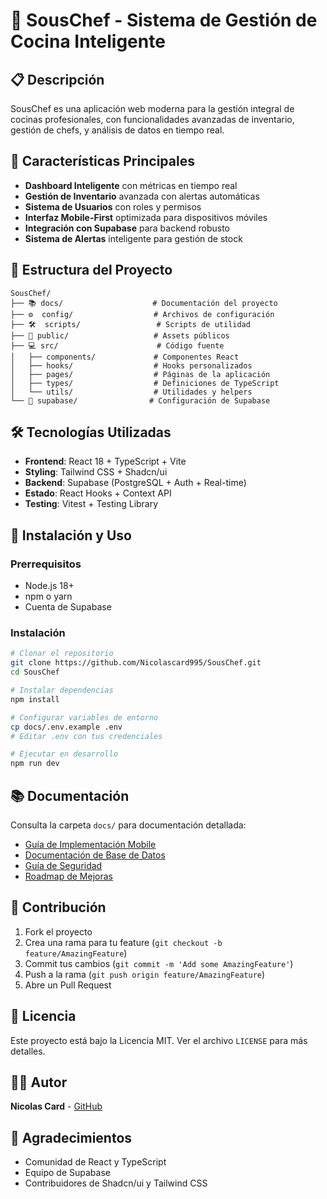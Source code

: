 # 🍳 SousChef - Sistema de Gestión de Cocina Inteligente

## 📋 Descripción
SousChef es una aplicación web moderna para la gestión integral de cocinas profesionales, con funcionalidades avanzadas de inventario, gestión de chefs, y análisis de datos en tiempo real.

## 🚀 Características Principales
- **Dashboard Inteligente** con métricas en tiempo real
- **Gestión de Inventario** avanzada con alertas automáticas
- **Sistema de Usuarios** con roles y permisos
- **Interfaz Mobile-First** optimizada para dispositivos móviles
- **Integración con Supabase** para backend robusto
- **Sistema de Alertas** inteligente para gestión de stock

## 📁 Estructura del Proyecto

```
SousChef/
├── 📚 docs/                    # Documentación del proyecto
├── ⚙️  config/                  # Archivos de configuración
├── 🛠️  scripts/                 # Scripts de utilidad
├── 🎨 public/                   # Assets públicos
├── 💻 src/                      # Código fuente
│   ├── components/             # Componentes React
│   ├── hooks/                  # Hooks personalizados
│   ├── pages/                  # Páginas de la aplicación
│   ├── types/                  # Definiciones de TypeScript
│   └── utils/                  # Utilidades y helpers
└── 🔐 supabase/                # Configuración de Supabase
```

## 🛠️ Tecnologías Utilizadas
- **Frontend**: React 18 + TypeScript + Vite
- **Styling**: Tailwind CSS + Shadcn/ui
- **Backend**: Supabase (PostgreSQL + Auth + Real-time)
- **Estado**: React Hooks + Context API
- **Testing**: Vitest + Testing Library

## 🚀 Instalación y Uso

### Prerrequisitos
- Node.js 18+ 
- npm o yarn
- Cuenta de Supabase

### Instalación
```bash
# Clonar el repositorio
git clone https://github.com/Nicolascard995/SousChef.git
cd SousChef

# Instalar dependencias
npm install

# Configurar variables de entorno
cp docs/.env.example .env
# Editar .env con tus credenciales

# Ejecutar en desarrollo
npm run dev
```

## 📚 Documentación
Consulta la carpeta `docs/` para documentación detallada:
- [Guía de Implementación Mobile](./docs/MOBILE_IMPLEMENTATION_README.md)
- [Documentación de Base de Datos](./docs/DATABASE_README.md)
- [Guía de Seguridad](./docs/SECURITY.md)
- [Roadmap de Mejoras](./docs/ROADMAP_IMPROVEMENTS.md)

## 🤝 Contribución
1. Fork el proyecto
2. Crea una rama para tu feature (`git checkout -b feature/AmazingFeature`)
3. Commit tus cambios (`git commit -m 'Add some AmazingFeature'`)
4. Push a la rama (`git push origin feature/AmazingFeature`)
5. Abre un Pull Request

## 📄 Licencia
Este proyecto está bajo la Licencia MIT. Ver el archivo `LICENSE` para más detalles.

## 👨‍💻 Autor
**Nicolas Card** - [GitHub](https://github.com/Nicolascard995)

## 🙏 Agradecimientos
- Comunidad de React y TypeScript
- Equipo de Supabase
- Contribuidores de Shadcn/ui y Tailwind CSS
